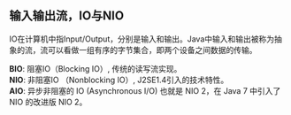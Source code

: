 ## 输入输出流，IO与NIO  
IO在计算机中指Input/Output，分别是输入和输出。Java中输入和输出被称为抽象的流，流可以看做一组有序的字节集合，即两个设备之间数据的传输。
  
**BIO**: 阻塞IO（Blocking IO）, 传统的读写流实现。  
**NIO**: 非阻塞IO （Nonblocking IO）, J2SE1.4引入的技术特性。  
**AIO**: 异步非阻塞的 IO (Asynchronous I/O) 也就是 NIO 2，在 Java 7 中引入了 NIO 的改进版 NIO 2。  
